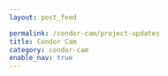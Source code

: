```yaml
---
layout: post_feed

permalink: /condor-cam/project-updates
title: Condor Cam
category: condor-cam
enable_nav: true
---
```

